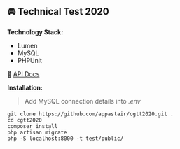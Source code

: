 :oncoming_automobile: Technical Test 2020
---

__Technology Stack:__
* Lumen
* MySQL
* PHPUnit

:rocket: [API Docs](https://documenter.getpostman.com/view/2781316/TVmQdazP)

__Installation:__

> Add MySQL connection details into _.env_

```
git clone https://github.com/appastair/cgtt2020.git .
cd cgtt2020
composer install
php artisan migrate
php -S localhost:8000 -t test/public/
```
